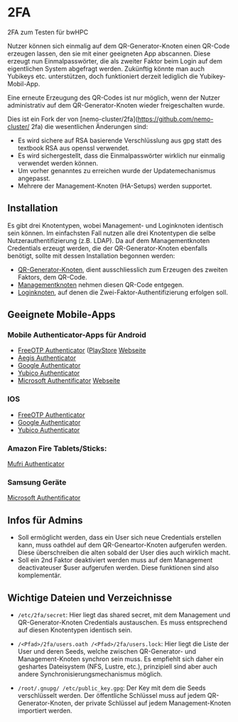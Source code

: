# 2FA

2FA zum Testen für bwHPC

Nutzer können sich einmalig auf dem QR-Generator-Knoten einen QR-Code erzeugen lassen, den sie mit einer geeigneten App abscannen. Diese erzeugt nun Einmalpasswörter, die als zweiter Faktor beim Login auf dem eigentlichen System abgefragt werden. Zukünftig könnte man auch Yubikeys etc. unterstützen, doch funktioniert derzeit lediglich die Yubikey-Mobil-App.

Eine erneute Erzeugung des QR-Codes ist nur möglich, wenn der Nutzer administrativ auf dem QR-Generator-Knoten wieder freigeschalten wurde.

Dies ist ein Fork der von [nemo-cluster/2fa](https://github.com/nemo-cluster/
2fa) die wesentlichen Änderungen sind:
* Es wird sichere auf RSA basierende Verschlüsslung aus gpg statt des textbook 
RSA aus openssl verwendet.
* Es wird sichergestellt, dass die Einmalpasswörter wirklich nur einmalig 
verwendet werden können.
* Um vorher genanntes zu erreichen wurde der Updatemechanismus angepasst.
* Mehrere der Management-Knoten (HA-Setups) werden supportet.

## Installation

Es gibt drei Knotentypen, wobei Management- und Loginknoten identisch sein können. Im einfachsten Fall nutzen alle drei Knotentypen die selbe Nutzerauthentifizierung (z.B. LDAP). Da auf dem Managementknoten Credentials erzeugt werden, die der QR-Generator-Knoten ebenfalls benötigt, sollte mit dessen Installation begonnen werden:

* [QR-Generator-Knoten](./README.qr-node.md), dient ausschliesslich zum Erzeugen des zweiten Faktors, dem QR-Code. 
* [Managementknoten](README.manager-node.md) nehmen diesen QR-Code entgegen.
* [Loginknoten](README.login-node.md), auf denen die Zwei-Faktor-Authentifizierung erfolgen soll.

## Geeignete Mobile-Apps

### Mobile Authenticator-Apps für Android

* [FreeOTP Authenticator](market://details?id=org.fedorahosted.freeotp) ([PlayStore](https://play.google.com/store/apps/details?id=org.fedorahosted.freeotp) [Webseite](https://freeotp.github.io/)
* [Aegis Authenticator ](market://details?id=com.beemdevelopment.aegis)
* [Google Authenticator](https://play.google.com/store/apps/details?id=com.google.android.apps.authenticator2)
* [Yubico Authenticator](market://details?id=com.yubico.yubioath)
* [Microsoft Authentificator](market://details?id=com.azure.authenticator) [Webseite](https://www.microsoft.com/en-us/account/authenticator)

### IOS

* [FreeOTP Authenticator](https://apps.apple.com/us/app/freeotp-authenticator/id872559395)
* [Google Authenticator](https://apps.apple.com/us/app/google-authenticator/id388497605)
* [Yubico Authenticator](https://apps.apple.com/us/app/yubico-authenticator/id1476679808)

### Amazon Fire Tablets/Sticks:
[Mufri Authenticator](https://www.amazon.com/Mufri-Authenticator-Plus/dp/B00F48EBSU/)

### Samsung Geräte
[Microsoft Authentificator](http://apps.samsung.com/appquery/appDetail.as?appId=com.azure.authenticator)

## Infos für Admins
* Soll ermöglicht werden, dass ein User sich neue Credentials erstellen kann, muss oathdel auf dem QR-Geneartor-Knoten aufgerufen werden. Diese überschreiben die alten sobald der User dies auch wirklich macht.
* Soll ein 2nd Faktor deaktiviert werden muss auf dem Management deactivateuser $user aufgerufen werden.
Diese funktionen sind also komplementär.

## Wichtige Dateien und Verzeichnisse

* `/etc/2fa/secret`: Hier liegt das shared secret, mit dem Management und QR-Generator-Knoten Credentials austauschen. Es muss entsprechend auf diesen Knotentypen identisch sein.

* `/<Pfad>/2fa/users.oath /<Pfad>/2fa/users.lock`: Hier liegt die Liste der User und deren Seeds, welche zwischen QR-Generator- und Management-Knoten synchron sein muss. Es empfiehlt sich daher ein geshartes Dateisystem (NFS, Lustre, etc.), prinzipiell sind aber auch andere Synchronisierungsmechanismus möglich.

* `/root/.gnupg/ /etc/public_key.gpg`: Der Key mit dem die Seeds verschlüsselt werden. Der öffentliche Schlüssel muss auf jedem QR-Generator-Knoten, der private Schlüssel auf jedem Management-Knoten importiert werden.

